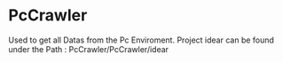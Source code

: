 PcCrawler
=========
Used to get all Datas from the Pc Enviroment.
Project idear can be found under the Path : PcCrawler/PcCrawler/idear
